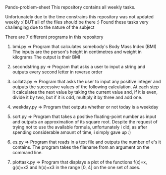 Pands-problem-sheet
This repository contains all weekly tasks.

Unfortunately due to the time constrains this repository was not updated weekly :( BUT all of the files should be there :) Found these tasks very challenging due to the nature of the subject

There are 7 different programs in this repository

1. bmi.py           => Program that calculates somebody's Body Mass Index (BMI)
                        The inputs are the person's height in centimetres and weight in kilograms
                        The output is their BMI

2. secondstring.py  => Program that asks a user to 
                        input a string and 
                        outputs every second letter in reverse order

3. collatz.py       => Program that asks the user to 
                        input any positive integer and 
                        outputs the successive values of the following calculation.
                            At each step it calculates the next value by taking the current value and, if it is even, divide it by two, but if it is odd, multiply it by three and add one.

4. weekday.py       => Program that outputs whether or not today is a weekday

5. scrt.py          => Program that takes a positive floating-point number as input and 
                        outputs an approximation of its square root. Despite the request of trying not to use the available formula, unfortunately i did, as after spending considerable amount of time, i simply gave up :)

6. es.py            => Program that reads in a text file and outputs the number of e's it contains. 
                        The program takes the filename from an argument on the command line.

7. plottask.py      => Program that displays a plot of the functions f(x)=x, g(x)=x2 and h(x)=x3 in 
                        the range [0, 4] on the one set of axes.
                       

